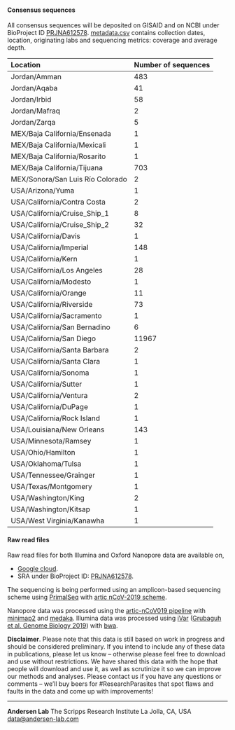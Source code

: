 #### Consensus sequences

All consensus sequences will be deposited on GISAID and on NCBI under BioProject ID [PRJNA612578](https://www.ncbi.nlm.nih.gov/bioproject/612578).
[metadata.csv](https://raw.githubusercontent.com/andersen-lab/HCoV-19-Genomics/master/metadata.csv) contains collection dates, location, originating labs and sequencing metrics: coverage and average depth.

| Location                         | Number of sequences |
|:---------------------------------|:--------------------|
| Jordan/Amman                     | 483                 |
| Jordan/Aqaba                     | 41                  |
| Jordan/Irbid                     | 58                  |
| Jordan/Mafraq                    | 2                   |
| Jordan/Zarqa                     | 5                   |
| MEX/Baja California/Ensenada     | 1                   |
| MEX/Baja California/Mexicali     | 1                   |
| MEX/Baja California/Rosarito     | 1                   |
| MEX/Baja California/Tijuana      | 703                 |
| MEX/Sonora/San Luis Río Colorado | 2                   |
| USA/Arizona/Yuma                 | 1                   |
| USA/California/Contra Costa      | 2                   |
| USA/California/Cruise_Ship_1     | 8                   |
| USA/California/Cruise_Ship_2     | 32                  |
| USA/California/Davis             | 1                   |
| USA/California/Imperial          | 148                 |
| USA/California/Kern              | 1                   |
| USA/California/Los Angeles       | 28                  |
| USA/California/Modesto           | 1                   |
| USA/California/Orange            | 11                   |
| USA/California/Riverside         | 73                  |
| USA/California/Sacramento        | 1                   |
| USA/California/San Bernadino     | 6                   |
| USA/California/San Diego         | 11967               |
| USA/California/Santa Barbara     | 2                   |
| USA/California/Santa Clara       | 1                   |
| USA/California/Sonoma            | 1                   |
| USA/California/Sutter            | 1                   |
| USA/California/Ventura           | 2                   |
| USA/California/DuPage            | 1                   |
| USA/California/Rock Island       | 1                   |
| USA/Louisiana/New Orleans        | 143                 |
| USA/Minnesota/Ramsey             | 1                   |
| USA/Ohio/Hamilton                | 1                   |
| USA/Oklahoma/Tulsa               | 1                   |
| USA/Tennessee/Grainger           | 1                   |
| USA/Texas/Montgomery             | 1                   |
| USA/Washington/King              | 2                   |
| USA/Washington/Kitsap            | 1                   |
| USA/West Virginia/Kanawha        | 1                   |

#### Raw read files

Raw read files for both Illumina and Oxford Nanopore data are available on,

* [Google cloud](https://console.cloud.google.com/storage/browser/andersen-lab_hcov-19-genomics).
* SRA under BioProject ID: [PRJNA612578](https://www.ncbi.nlm.nih.gov/bioproject/612578).

The sequencing is being performed using an amplicon-based sequencing scheme using [PrimalSeq](https://www.nature.com/articles/nprot.2017.066) with [artic nCoV-2019 scheme](https://github.com/artic-network/artic-ncov2019/tree/master/primer_schemes/nCoV-2019).

Nanopore data was processed using the [artic-nCoV019 pipeline](https://github.com/artic-network/artic-ncov2019) with [minimap2](https://github.com/lh3/minimap2) and [medaka](https://github.com/nanoporetech/medaka).
Illumina data was processed using [iVar](https://github.com/andersen-lab/ivar) ([Grubaguh et al. Genome Biology 2019](https://genomebiology.biomedcentral.com/articles/10.1186/s13059-018-1618-7)) with [bwa](https://github.com/lh3/bwa).

**Disclaimer**. Please note that this data is still based on work in progress and should be considered preliminary. If you intend to include any of these data in publications, please let us know – otherwise please feel free to download and use without restrictions. We have shared this data with the hope that people will download and use it, as well as scrutinize it so we can improve our methods and analyses. Please contact us if you have any questions or comments – we’ll buy beers for #ResearchParasites that spot flaws and faults in the data and come up with improvements!

---
**Andersen Lab**
The Scripps Research Institute
La Jolla, CA, USA
[data@andersen-lab.com](mailto:data@andersen-lab.com)
